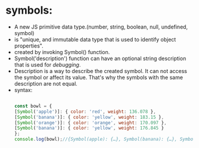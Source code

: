 # symbols: 
- A new JS primitive data type.(number, string, boolean, null, undefined, symbol)
- is "unique, and immutable data type that is used to identify object properties".
- created by invoking Symbol() function.
- Symbol('description') function can have an optional string description that is used for _debugging_.
- Description is a way to describe the created symbol. It can not access the symbol or affect its value. That's why the symbols with the same description are not equal.
- syntax:
  ```javascript
  
  const bowl = {
  [Symbol('apple')]: { color: 'red', weight: 136.078 },
  [Symbol('banana')]: { color: 'yellow', weight: 183.15 },
  [Symbol('orange')]: { color: 'orange', weight: 170.097 },
  [Symbol('banana')]: { color: 'yellow', weight: 176.845 }
  };
  console.log(bowl);//{Symbol(apple): {…}, Symbol(banana): {…}, Symbol(orange): {…}, Symbol(banana): {…}}
  
